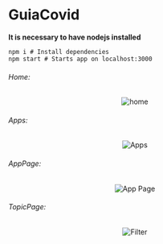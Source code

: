 <h1>GuiaCovid</h1>

<b>It is necessary to have nodejs installed</b>

```
npm i # Install dependencies
npm start # Starts app on localhost:3000
```

<h6>Home:</h6>
<p style="text-align:center">
  <img src="https://github.com/miroswd/guiacovid/blob/layout/assets/home.png" alt="home"/>  
</p>

<h6>Apps:</h6>
<p style="text-align:center">
  <img src="https://github.com/miroswd/guiacovid/blob/layout/assets/apps.png" alt="Apps"/>  
</p>

<h6>AppPage:</h6>
<p style="text-align:center">
  <img src="https://github.com/miroswd/guiacovid/blob/layout/assets/app.png" alt="App Page"/>  
</p>

<h6>TopicPage:</h6>
<p style="text-align:center">
  <img src="https://github.com/miroswd/guiacovid/blob/layout/assets/filtered.png" alt="Filter"/>  
</p>
